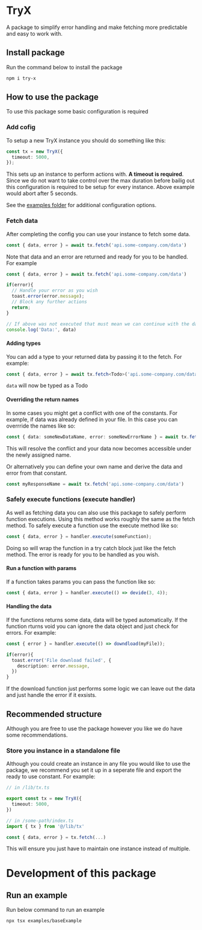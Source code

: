 # TryX

A package to simplify error handling and make fetching more predictable and easy to work with.

## Install package

Run the command below to install the package

```bash
npm i try-x
```

## How to use the package

To use this package some basic configuration is required

### Add cofig

To setup a new TryX instance you should do something like this:

```ts
const tx = new TryX({
  timeout: 5000,
});
```
This sets up an instance to perform actions with. **A timeout is required**. Since we do not want to take control over the max duration before bailig out this configuration is required to be setup for every instance. Above example would abort after 5 seconds.

See the [examples folder](/examples) for additional configuration options.

### Fetch data
After completing the config you can use your instance to fetch some data.

```ts
const { data, error } = await tx.fetch('api.some-company.com/data')
```

Note that data and an error are returned and ready for you to be handled. For example
```ts
const { data, error } = await tx.fetch('api.some-company.com/data')

if(error){
  // Handle your error as you wish
  toast.error(error.message);
  // Block any further actions
  return;
}

// If above was not executed that must mean we can continue with the data
console.log('Data:', data)
```

#### Adding types

You can add a type to your returned data by passing it to the fetch. For example:

```ts
const { data, error } = await tx.fetch<Todo>('api.some-company.com/data')
```
`data` will now be typed as a Todo

#### Overriding the return names

In some cases you might get a conflict with one of the constants. For example, if data was already defined in your file. In this case you can overrride the names like so:

```ts
const { data: someNewDataName, error: someNewErrorName } = await tx.fetch('api.some-company.com/data')
```

This will resolve the conflict and your data now becomes accessible under the newly assigned name.

Or alternatively you can define your own name and derive the data and error from that constant. 

```ts
const myResponseName = await tx.fetch('api.some-company.com/data')
```

### Safely execute functions (execute handler)

As well as fetching data you can also use this package to safely perform function executions. Using this method works roughly the same as the fetch method. To safely execute a function use the execute method like so:
```ts
const { data, error } = handler.execute(someFunction);
```
Doing so will wrap the function in a try catch block just like the fetch method. The error is ready for you to be handled as you wish.

#### Run a function with params
If a function takes params you can pass the function like so:
```ts
const { data, error } = handler.execute(() => devide(3, 4));
```

#### Handling the data
If the functions returns some data, data will be typed automatically. If the function rturns void you can ignore the data object and just check for errors. For example:
```ts
const { error } = handler.execute(() => downdload(myFile));

if(error){
  toast.error('File download failed', {
    description: error.message,
  })
}
```
If the download function just performs some logic we can leave out the data and just handle the error if it exsists.

## Recommended structure

Although you are free to use the package however you like we do have some recommendations.

### Store you instance in a standalone file

Although you could create an instance in any file you would like to use the package, we recommend you set it up in a seperate file and export the ready to use constant. For example:

```ts
// in /lib/tx.ts

export const tx = new TryX({
  timeout: 5000,
})

// in /some-path/index.ts
import { tx } from '@/lib/tx'

const { data, error } = tx.fetch(...)
```

This will ensure you just have to maintain one instance instead of multiple.

# Development of this package

## Run an example
Run below command to run an example

```bash
npx tsx examples/baseExample
```